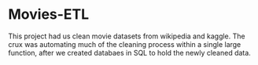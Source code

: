 # Movies-ETL
This project had us clean movie datasets from wikipedia and kaggle. The crux was automating much of the cleaning process within a single large function, after we created databaes in SQL to hold the newly cleaned data. 
